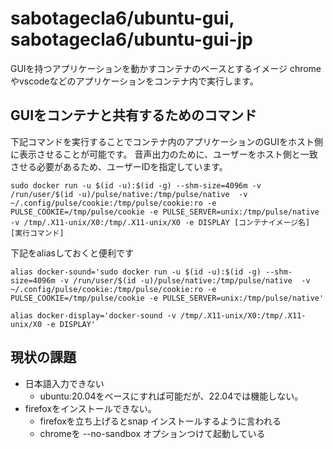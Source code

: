 # sabotagecla6/ubuntu-gui, sabotagecla6/ubuntu-gui-jp

GUIを持つアプリケーションを動かすコンテナのベースとするイメージ
chromeやvscodeなどのアプリケーションをコンテナ内で実行します。

## GUIをコンテナと共有するためのコマンド

下記コマンドを実行することでコンテナ内のアプリケーションのGUIをホスト側に表示させることが可能です。
音声出力のために、ユーザーをホスト側と一致させる必要があるため、ユーザーIDを指定しています。

```
sudo docker run -u $(id -u):$(id -g) --shm-size=4096m -v /run/user/$(id -u)/pulse/native:/tmp/pulse/native  -v ~/.config/pulse/cookie:/tmp/pulse/cookie:ro -e PULSE_COOKIE=/tmp/pulse/cookie -e PULSE_SERVER=unix:/tmp/pulse/native  -v /tmp/.X11-unix/X0:/tmp/.X11-unix/X0 -e DISPLAY [コンテナイメージ名] [実行コマンド]
```

下記をaliasしておくと便利です

```
alias docker-sound='sudo docker run -u $(id -u):$(id -g) --shm-size=4096m -v /run/user/$(id -u)/pulse/native:/tmp/pulse/native  -v ~/.config/pulse/cookie:/tmp/pulse/cookie:ro -e PULSE_COOKIE=/tmp/pulse/cookie -e PULSE_SERVER=unix:/tmp/pulse/native'

alias docker-display='docker-sound -v /tmp/.X11-unix/X0:/tmp/.X11-unix/X0 -e DISPLAY'
```

## 現状の課題

- 日本語入力できない
    - ubuntu:20.04をベースにすれば可能だが、22.04では機能しない。
- firefoxをインストールできない。
    - firefoxを立ち上げるとsnap インストールするように言われる
    - chromeを --no-sandbox オプションつけて起動している